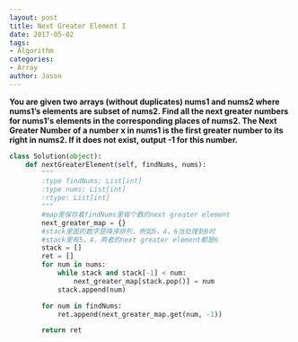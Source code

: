 ```yaml
---
layout: post
title: Next Greater Element I
date: 2017-05-02
tags:
- Algorithm
categories:
- Array
author: Jason
---
```

**You are given two arrays (without duplicates) nums1 and nums2 where nums1’s elements are subset of nums2. Find all the next greater numbers for nums1's elements in the corresponding places of nums2. The Next Greater Number of a number x in nums1 is the first greater number to its right in nums2. If it does not exist, output -1 for this number.**

```python
class Solution(object):
    def nextGreaterElement(self, findNums, nums):
        """
        :type findNums: List[int]
        :type nums: List[int]
        :rtype: List[int]
        """
        #map里保存着findNums里每个数的next greater element
        next_greater_map = {}
        #stack里面的数字是降序排列，例如5，4，6当处理到6时
        #stack里有5，4，两者的next greater element都是6
        stack = []
        ret = []
        for num in nums:
            while stack and stack[-1] < num:
                next_greater_map[stack.pop()] = num
            stack.append(num)

        for num in findNums:
            ret.append(next_greater_map.get(num, -1))

        return ret
```

